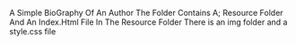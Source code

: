 A Simple BioGraphy Of An Author
The Folder Contains A;
Resource Folder And An Index.Html File
In The Resource Folder There is an img folder and a style.css file